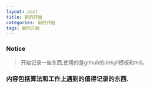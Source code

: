 ```yaml
---
layout: post
title: 新的开始
categories: 新的开始
tags: 新的开始
---
```


### Notice

> 开始记录一些东西,使用的是github的Jekyll模板和md。

### 内容包括算法和工作上遇到的值得记录的东西.
